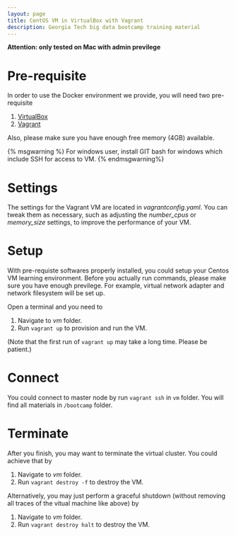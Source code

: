 ```yaml
---
layout: page
title: CentOS VM in VirtualBox with Vagrant
description: Georgia Tech big data bootcamp training material
---
```


**Attention: only tested on Mac with admin previlege**

# Pre-requisite

In order to use the Docker environment we provide, you will need two pre-requisite
1. [VirtualBox](https://www.virtualbox.org/wiki/Downloads)
2. [Vagrant](http://www.vagrantup.com/downloads.html)

Also, please make sure you have enough free memory (4GB) available.

{% msgwarning %}
For windows user, install GIT bash for windows which include SSH for access to VM.
{% endmsgwarning%}

# Settings
The settings for the Vagrant VM are located in *vagrantconfig.yaml*. You can tweak them as necessary, such as adjusting the *number_cpus* or *memory_size* settings, to improve the performance of your VM.

# Setup
With pre-requiste softwares properly installed, you could setup your Centos VM learning environment. Before you actually run commands, please make sure you have enough previlege. For example, virtual network adapter and network filesystem will be set up.

Open a terminal and you need to

1. Navigate to *vm* folder.
2. Run `vagrant up` to provision and run the VM.

(Note that the first run of `vagrant up` may take a long time. Please be patient.)

# Connect
You could connect to master node by run `vagrant ssh` in `vm` folder. You will find all materials in `/bootcamp` folder.

# Terminate
After you finish, you may want to terminate the virtual cluster. You could achieve that by

1. Navigate to *vm* folder.
2. Run `vagrant destroy -f` to destroy the VM.

Alternatively, you may just perform a graceful shutdown (without removing all traces of the vitual machine like above) by 
1. Navigate to *vm* folder.
2. Run `vagrant destroy halt` to destroy the VM.
